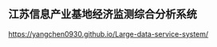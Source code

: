 江苏信息产业基地经济监测综合分析系统
-------------------------------------
https://yangchen0930.github.io/Large-data-service-system/
